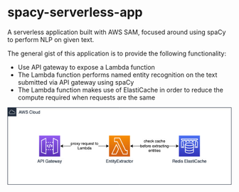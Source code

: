 # spacy-serverless-app
A serverless application built with AWS SAM, focused around using spaCy to perform NLP on given text.

The general gist of this application is to provide the following functionality:
- Use API gateway to expose a Lambda function
- The Lambda function performs named entity recognition on the text submitted via API gateway using spaCy
- The Lambda function makes use of ElastiCache in order to reduce the compute required when requests are the same

![DIAGRAM.jpg](DIAGRAM.jpg)